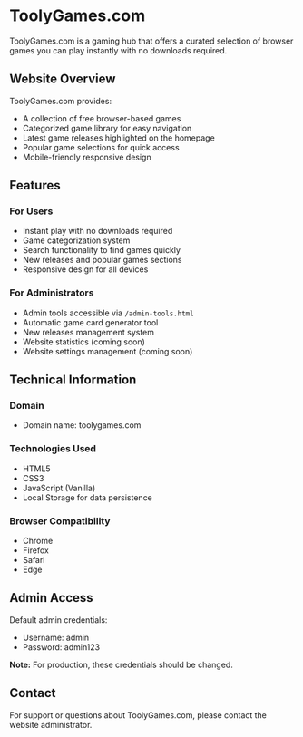 # ToolyGames.com

ToolyGames.com is a gaming hub that offers a curated selection of browser games you can play instantly with no downloads required.

## Website Overview

ToolyGames.com provides:
- A collection of free browser-based games
- Categorized game library for easy navigation
- Latest game releases highlighted on the homepage
- Popular game selections for quick access
- Mobile-friendly responsive design

## Features

### For Users
- Instant play with no downloads required
- Game categorization system
- Search functionality to find games quickly
- New releases and popular games sections
- Responsive design for all devices

### For Administrators
- Admin tools accessible via `/admin-tools.html`
- Automatic game card generator tool
- New releases management system
- Website statistics (coming soon)
- Website settings management (coming soon)

## Technical Information

### Domain
- Domain name: toolygames.com

### Technologies Used
- HTML5
- CSS3
- JavaScript (Vanilla)
- Local Storage for data persistence

### Browser Compatibility
- Chrome
- Firefox
- Safari
- Edge

## Admin Access

Default admin credentials:
- Username: admin
- Password: admin123

**Note:** For production, these credentials should be changed.

## Contact

For support or questions about ToolyGames.com, please contact the website administrator. 
